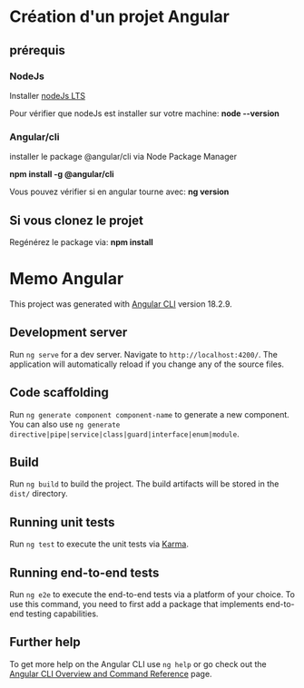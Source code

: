 # Création d'un projet Angular

## prérequis

### NodeJs

Installer [nodeJs LTS](https://nodejs.org/en)

Pour vérifier que nodeJs est installer sur votre machine: **node --version**

### Angular/cli

installer le package @angular/cli via Node Package Manager

**npm install -g @angular/cli**

Vous pouvez vérifier si en angular tourne avec: **ng version**

## Si vous clonez le projet

Regénérez le package via: **npm install**

# Memo Angular

This project was generated with [Angular CLI](https://github.com/angular/angular-cli) version 18.2.9.

## Development server

Run `ng serve` for a dev server. Navigate to `http://localhost:4200/`. The application will automatically reload if you change any of the source files.

## Code scaffolding

Run `ng generate component component-name` to generate a new component. You can also use `ng generate directive|pipe|service|class|guard|interface|enum|module`.

## Build

Run `ng build` to build the project. The build artifacts will be stored in the `dist/` directory.

## Running unit tests

Run `ng test` to execute the unit tests via [Karma](https://karma-runner.github.io).

## Running end-to-end tests

Run `ng e2e` to execute the end-to-end tests via a platform of your choice. To use this command, you need to first add a package that implements end-to-end testing capabilities.

## Further help

To get more help on the Angular CLI use `ng help` or go check out the [Angular CLI Overview and Command Reference](https://angular.dev/tools/cli) page.
